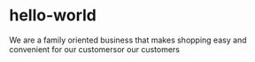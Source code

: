 # hello-world
We are a family  oriented business that makes shopping easy and convenient for our customersor our customers
